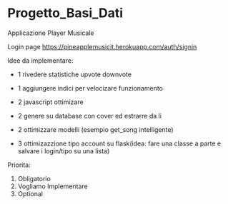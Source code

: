 # Progetto_Basi_Dati
Applicazione Player Musicale

Login page https://pineapplemusicit.herokuapp.com/auth/signin

Idee da implementare:

- 1 rivedere statistiche upvote downvote
- 1 aggiungere indici per velocizare funzionamento

- 2 javascript ottimizare
- 2 genere su database con cover ed estrarre da li
- 2 ottimizzare modelli (esempio get_song intelligente)


- 3 ottimizazzione tipo account su flask(idea: fare una classe a parte e salvare i login/tipo su una lista)



Priorita:
1. Obligatorio
2. Vogliamo Implementare
3. Optional